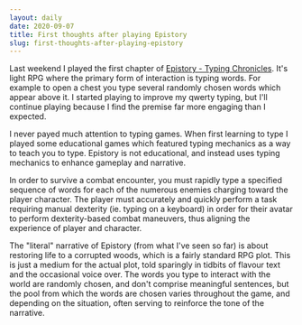 ```yaml
---
layout: daily
date: 2020-09-07
title: First thoughts after playing Epistory
slug: first-thoughts-after-playing-epistory
---
```


Last weekend I played the first chapter of [Epistory - Typing Chronicles](http://www.epistorygame.com/).
It's light RPG where the primary form of interaction is typing words.
For example to open a chest you type several randomly chosen words which appear above it.
I started playing to improve my qwerty typing, but I'll continue playing because I find the
premise far more engaging than I expected.

I never payed much attention to typing games. When first learning to type I played some educational
games which featured typing mechanics as a way to teach you to type.
Epistory is not educational, and instead uses typing mechanics to enhance gameplay and narrative.

In order to survive a combat encounter, you must rapidly type a specified sequence of words
for each of the numerous enemies charging toward the player character.
The player must accurately and quickly perform a task requiring manual dexterity (ie. typing
on a keyboard) in order for their avatar to perform dexterity-based
combat maneuvers, thus aligning the experience of player and character.

The "literal" narrative of Epistory (from what I've seen so far) is about restoring
life to a corrupted woods, which is a fairly standard RPG plot. This is just
a medium for the actual plot, told sparingly in tidbits of flavour text
and the occasional voice over. The words you type to interact with the world are
randomly chosen, and don't comprise meaningful sentences, but the pool from which the words
are chosen varies throughout the game, and depending on the situation, often serving
to reinforce the tone of the narrative.
